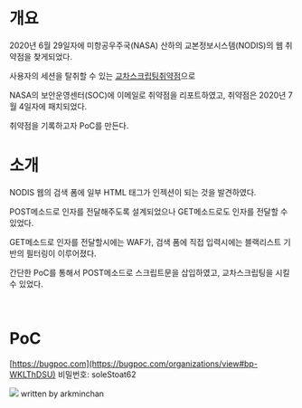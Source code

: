 # 개요

2020년 6월 29일자에 미항공우주국(NASA) 산하의 교본정보시스템(NODIS)의 웹 취약점을 찾게되었다.

사용자의 세션을 탈취할 수 있는 [교차스크립팅취약점](https://namu.wiki/w/XSS)으로

NASA의 보안운영센터(SOC)에 이메일로 취약점을 리포트하였고, 취약점은 2020년 7월 4일자에 패치되었다.

취약점을 기록하고자 PoC를 만든다.
<br>

# 소개

NODIS 웹의 검색 폼에 일부 HTML 태그가 인젝션이 되는 것을 발견하였다.

POST메소드로 인자를 전달해주도록 설계되었으나 GET메소드로도 인자를 전달할 수 있었다.

GET메소드로 인자를 전달할시에는 WAF가, 검색 폼에 직접 입력시에는 블랙리스트 기반의 필터링이 이루어졌다.

간단한 PoC를 통해서 POST메소드로 스크립트문을 삽입하였고, 교차스크립팅을 시킬 수 있었다.

<br>

# PoC
[https://bugpoc.com](https://bugpoc.com/organizations/view#bp-WKLThDSU)
비밀번호: soleStoat62

![](https://images.velog.io/images/arkminchan/post/a277eeb7-610d-484e-9fac-8cc7f4502973/bug1.png)
written by arkminchan 



